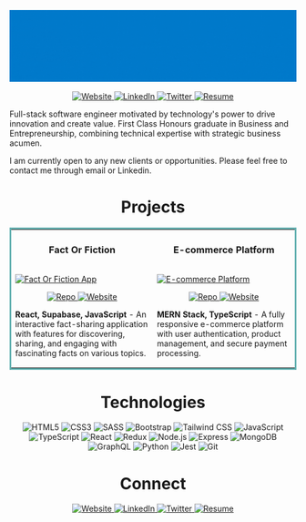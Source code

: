 ![Animated Banner](/gif/banner.gif)

<p align="center">
  <a href="https://theshaunwilson.com/" target="_blank">
    <img src="https://img.shields.io/badge/Website-007ACC?style=for-the-badge&logo=google-chrome&logoColor=white" alt="Website" />
  </a>
  <a href="https://www.linkedin.com/in/shaunbrianwilson/" target="_blank">
    <img src="https://img.shields.io/badge/LinkedIn-007ACC?style=for-the-badge&logo=linkedin&logoColor=white" alt="LinkedIn" />
  </a>
  <a href="https://x.com/theshaunwilsxn" target="_blank">
    <img src="https://img.shields.io/badge/Twitter-007ACC?style=for-the-badge&logo=x&logoColor=white" alt="Twitter" />
  </a>
  <a href="https://your-resume-url.com" target="_blank">
    <img src="https://img.shields.io/badge/Resume-007ACC?style=for-the-badge&logo=readme&logoColor=white" alt="Resume" />
  </a>
</p>

Full-stack software engineer motivated by technology's power to drive innovation and create value. First Class Honours graduate in Business and Entrepreneurship, combining technical expertise with strategic business acumen.

I am currently open to any new clients or opportunities. Please feel free to contact me through email or Linkedin.

<h1 align="center">Projects</h1>
<table bordercolor="#66b2b2">
  <tr>
    <td width="50%" valign="top">
      <h3 align="center">Fact Or Fiction</h3>
        <br />
        <a target="_blank" href="https://fact-or-fiction-shaun.netlify.app/">
            <img src="path-to-your-project-gif.gif" width="100%" alt="Fact Or Fiction App"/>
        </a>
        <br />
        <p align="center">
          <a href="https://github.com/theshaunwilson/full-stack-fact-sharing-app" target="_blank">
            <img src="https://img.shields.io/badge/Repo-007ACC?style=for-the-badge&logo=github&logoColor=white" alt="Repo" />
          </a>  
          <a href="https://fact-or-fiction-shaun.netlify.app/" target="_blank">
            <img src="https://img.shields.io/badge/Website-007ACC?style=for-the-badge&logo=google-chrome&logoColor=white" alt="Website" />
          </a>
      </p>
        <p><strong>React, Supabase, JavaScript</strong> - An interactive fact-sharing application with features for discovering, sharing, and engaging with fascinating facts on various topics.</p>
    </td>
    <td width="50%" valign="top">
      <h3 align="center">E-commerce Platform</h3>
        <br />
      <a target="_blank" href="https://your-ecommerce-project-url.com">
            <img src="path-to-your-ecommerce-project-gif.gif" width="100%"  alt="E-commerce Platform"/>
        </a>
        <br />
        <p align="center">
          <a href="https://github.com/your-username/ecommerce-platform" target="_blank">
            <img src="https://img.shields.io/badge/Repo-007ACC?style=for-the-badge&logo=github&logoColor=white" alt="Repo" />
          </a>
          <a href="https://your-ecommerce-project-url.com" target="_blank">
            <img src="https://img.shields.io/badge/Website-007ACC?style=for-the-badge&logo=google-chrome&logoColor=white" alt="Website" />
          </a>
      </p>
        <p><strong>MERN Stack, TypeScript</strong> - A fully responsive e-commerce platform with user authentication, product management, and secure payment processing.</p>
    </td>
  </tr>
</table>

<h1 align="center">Technologies</h1>

<p align="center">
    <img src="https://img.shields.io/badge/HTML5-007ACC?style=for-the-badge&logo=html5&logoColor=white" alt="HTML5" />
    <img src="https://img.shields.io/badge/CSS3-007ACC?style=for-the-badge&logo=css3&logoColor=white" alt="CSS3" />
    <img src="https://img.shields.io/badge/SASS-007ACC?style=for-the-badge&logo=sass&logoColor=white" alt="SASS" />
    <img src="https://img.shields.io/badge/Bootstrap-007ACC?style=for-the-badge&logo=bootstrap&logoColor=white" alt="Bootstrap" />
    <img src="https://img.shields.io/badge/Tailwind_CSS-007ACC?style=for-the-badge&logo=tailwind-css&logoColor=white" alt="Tailwind CSS" />
    <img src="https://img.shields.io/badge/JavaScript-007ACC?style=for-the-badge&logo=javascript&logoColor=white" alt="JavaScript" />
    <img src="https://img.shields.io/badge/TypeScript-007ACC?style=for-the-badge&logo=typescript&logoColor=white" alt="TypeScript" />
    <img src="https://img.shields.io/badge/React-007ACC?style=for-the-badge&logo=react&logoColor=white" alt="React" />
    <img src="https://img.shields.io/badge/Redux-007ACC?style=for-the-badge&logo=redux&logoColor=white" alt="Redux" />
    <img src="https://img.shields.io/badge/Node.js-007ACC?style=for-the-badge&logo=node.js&logoColor=white" alt="Node.js" />
    <img src="https://img.shields.io/badge/Express-007ACC?style=for-the-badge&logo=express&logoColor=white" alt="Express" />
    <img src="https://img.shields.io/badge/MongoDB-007ACC?style=for-the-badge&logo=mongodb&logoColor=white" alt="MongoDB" />
    <img src="https://img.shields.io/badge/GraphQL-007ACC?style=for-the-badge&logo=graphql&logoColor=white" alt="GraphQL" />
    <img src="https://img.shields.io/badge/Python-007ACC?style=for-the-badge&logo=python&logoColor=white" alt="Python" />
    <img src="https://img.shields.io/badge/Jest-007ACC?style=for-the-badge&logo=jest&logoColor=white" alt="Jest" />
    <img src="https://img.shields.io/badge/Git-007ACC?style=for-the-badge&logo=git&logoColor=white" alt="Git" />
</p>

<h1 align="center">Connect</h1>

<p align="center">
  <a href="https://theshaunwilson.com/" target="_blank">
    <img src="https://img.shields.io/badge/Website-007ACC?style=for-the-badge&logo=google-chrome&logoColor=white" alt="Website" />
  </a>
  <a href="https://www.linkedin.com/in/shaunbrianwilson/" target="_blank">
    <img src="https://img.shields.io/badge/LinkedIn-007ACC?style=for-the-badge&logo=linkedin&logoColor=white" alt="LinkedIn" />
  </a>
  <a href="https://x.com/theshaunwilsxn" target="_blank">
    <img src="https://img.shields.io/badge/Twitter-007ACC?style=for-the-badge&logo=x&logoColor=white" alt="Twitter" />
  </a>
  <a href="https://your-resume-url.com" target="_blank">
    <img src="https://img.shields.io/badge/Resume-007ACC?style=for-the-badge&logo=readme&logoColor=white" alt="Resume" />
  </a>
</p>
